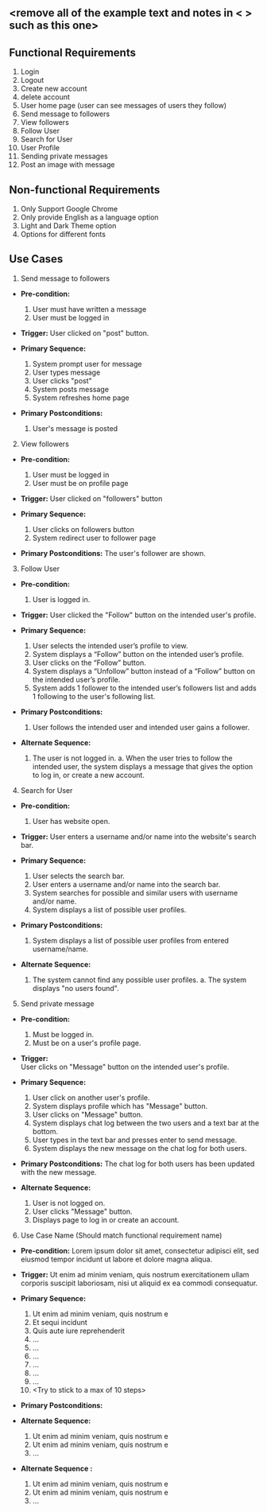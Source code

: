## <remove all of the example text and notes in < > such as this one>

## Functional Requirements

1. Login
2. Logout
3. Create new account
4. delete account
5. User home page (user can see messages of users they follow)
6. Send message to followers
7. View followers
8. Follow User
9. Search for User
10. User Profile
11. Sending private messages
12. Post an image with message

## Non-functional Requirements

1. Only Support Google Chrome
2. Only provide English as a language option
3. Light and Dark Theme option
4. Options for different fonts

## Use Cases

1. Send message to followers
- **Pre-condition:** 
  1. User must have written a message 
  2. User must be logged in

- **Trigger:** 
  User clicked on "post" button.

- **Primary Sequence:**
  
  1. System prompt user for message
  2. User types message
  3. User clicks "post"
  4. System posts message
  5. System refreshes home page

- **Primary Postconditions:** 
  1. User's message is posted

2. View followers
- **Pre-condition:** 
  1. User must be logged in
  2. User must be on profile page

- **Trigger:** 
  User clicked on "followers" button

- **Primary Sequence:**
  
  1. User clicks on followers button
  2. System redirect user to follower page
  
- **Primary Postconditions:**
  The user's follower are shown.

3. Follow User
- **Pre-condition:**
  1. User is logged in.

- **Trigger:**
  User clicked the "Follow" button on the intended user's profile. 

- **Primary Sequence:**
  1. User selects the intended user’s profile to view.
  2. System displays a “Follow” button on the intended user’s profile.
  3. User clicks on the “Follow” button.
  4. System displays a “Unfollow” button instead of a “Follow” button on the intended user’s profile.
  5. System adds 1 follower to the intended user’s followers list and adds 1 following to the user's following list.

- **Primary Postconditions:**
  1. User follows the intended user and intended user gains a follower.

- **Alternate Sequence:**
  1. The user is not logged in.
	a. When the user tries to follow the intended user, the system displays a message that gives the option to log in, or create a new account.

4. Search for User
- **Pre-condition:**
  1. User has website open.

- **Trigger:**
  User enters a username and/or name into the website's search bar.

- **Primary Sequence:**
  1. User selects the search bar. 
  2. User enters a username and/or name into the search bar.
  3. System searches for possible and similar users with username and/or name.
  4. System displays a list of possible user profiles.

- **Primary Postconditions:**
  1. System displays a list of possible user profiles from entered username/name.

- **Alternate Sequence:**
  1. The system cannot find any possible user profiles.
	a. The system displays "no users found".

5. Send private message
- **Pre-condition:** 
  1. Must be logged in.
  2. Must be on a user's profile page.

- **Trigger:**  
  User clicks on "Message" button on the intended user's profile.	

- **Primary Sequence:**
  1. User click on another user's profile.
  2. System displays profile which has "Message" button.
  3. User clicks on "Message" button.
  4. System displays chat log between the two users and a text bar at the bottom.
  5. User types in the text bar and presses enter to send message.
  6. System displays the new message on the chat log for both users.

- **Primary Postconditions:** 
  The chat log for both users has been updated with the new message.

- **Alternate Sequence:**
  1. User is not logged on.
  2. User clicks "Message" button.
  3. Displays page to log in or create an account.

6. Use Case Name (Should match functional requirement name)
- **Pre-condition:** <can be a list or short description> Lorem ipsum dolor sit amet, consectetur adipisci elit, sed eiusmod tempor incidunt ut labore et dolore magna aliqua.

- **Trigger:** <can be a list or short description> Ut enim ad minim veniam, quis nostrum exercitationem ullam corporis suscipit laboriosam, nisi ut aliquid ex ea commodi consequatur. 

- **Primary Sequence:**
  
  1. Ut enim ad minim veniam, quis nostrum e
  2. Et sequi incidunt 
  3. Quis aute iure reprehenderit
  4. ... 
  5. ...
  6. ...
  7. ...
  8. ...
  9. ...
  10. <Try to stick to a max of 10 steps>

- **Primary Postconditions:** <can be a list or short description> 

- **Alternate Sequence:** <you can have more than one alternate sequence to describe multiple issues that may arise>
  
  1. Ut enim ad minim veniam, quis nostrum e
  2. Ut enim ad minim veniam, quis nostrum e
  3. ...

- **Alternate Sequence <optional>:** <you can have more than one alternate sequence to describe multiple issues that may arise>
  
  1. Ut enim ad minim veniam, quis nostrum e
  2. Ut enim ad minim veniam, quis nostrum e
  3. ...


